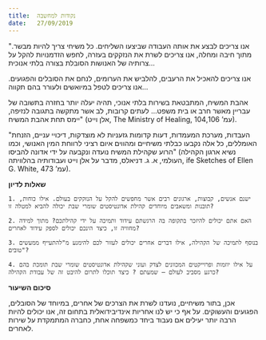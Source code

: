 ```yaml
---
title:  נקודות למחשבה
date:   27/09/2019
---
```


"אנו צריכים לבצע את אותה העבודה שביצעו השליחים. כל משיחי צריך להיות מבשר. מתוך חיבה ומחלה, אנו צריכים לשרת את הנזקקים בעזרה, לחפש הזדמנויות להקל על צרותיה של האנושות הסובלת בצורה בלתי אנוכית...

אנו צריכים להאכיל את הרעבים,  להלביש את הערומים, לנחם את הסובלים והפגועים. אנו צריכים לטפל במיואשים ולעורר בהם תקווה...

אהבת המשיח, המתבטאת בשירות בלתי אנוכי, תהיה יעלה יותר בחזרה בתשובה של עבריין מאשר חרב או בית משפט... לעתים קרובות, לב אשר מתקשה בתגובה לנזיפה, יימס תחת אהבת המשיח" (אלן וייט, The Ministry of Healing, עמ’ 104,106).

"העבדות, מערכת המעמדות, דעות קדומות גזעניות לא מוצדקות, דיכויי עניים, הזנחת האומללים, כל אלה נקבעו כבלתי משיחיים ומהווים איום רציני לרווחת המין האנושי, וכמו הרוע שקהילת המשיח נועדה ונקבעה על ידי אדונה להביסו" (נשיא ארגון הקהילה העולמי, א. ג. דניאלס, מדבר על אלן וייט ועבודותיה בהלוויתה, ife Sketches of Ellen G. White, עמ’ 473).

**שאלות לדיון**

`1. ישנם אנשים, קבוצות, ארגונים רבים אשר מחפשים להקל על הנזקקים בעולם. אילו כוחות, תובנות ומשאבים מיוחדים קהילת אדונטיסטים שומרי שבת יכולה להביא למטלה זו?`

`2. האם אתם יכולים להיזכר בתקופה בה הרגשתם עידוד ותמיכה על ידי קהילתכם? מתוך למידה מחוויה זו, כיצד הינכם יכולים לספק עידוד לאחרים?`

`3. בנוסף לתמיכה של הקהילה, אילו דברים אחרים יכולים לעזור לכם להימנע מ"להתעייף ממעשים טובים"? `

`4. על אילו יוזמות ופרוייקטים המכוונים לצדק ועוני שקהילת אדונטיסטים שומרי שבת תומכת בהם כרגע מסביב לעולם – שמעתם ? כיצד תוכלו לתרום להיבט זה של עבודת הקהילה? `

**סיכום השיעור** 

אכן, בתור משיחיים, נועדנו לשרת את הצרכים של אחרים, במיוחד של הסובלים, הפגועים והעשוקים. על אף כי יש לנו אחריות אינדיבידואלית בתחום זה, אנו יכולים להיות הרבה יותר יעילים אם נעבוד ביחד כמשפחה אחת, כחברה המתמקדת על שירות לאחרים.